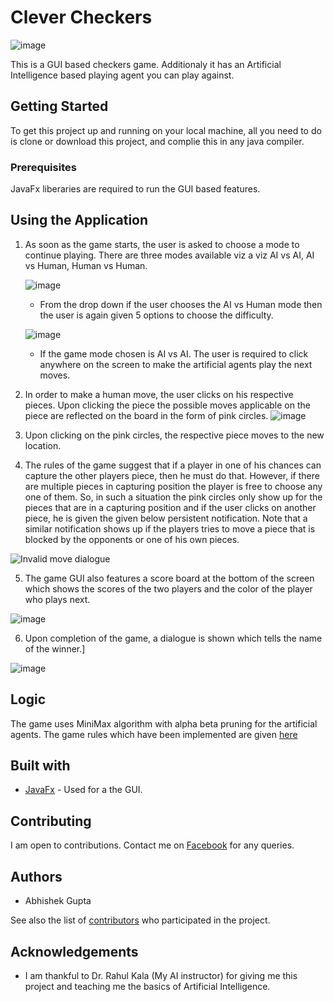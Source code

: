 # Clever Checkers

![image](https://user-images.githubusercontent.com/47221030/123680765-b3383080-d866-11eb-953d-ccf2493a2e9f.png)

This is a GUI based checkers game. Additionaly it has an Artificial Intelligence based playing agent you can play against.

## Getting Started

To get this project up and running on your local machine, all you need to do is clone or download this project, and complie this in any java compiler.

### Prerequisites

JavaFx liberaries are required to run the GUI based features.

## Using the Application

1. As soon as the game starts, the user is asked to choose a mode to continue playing. There are three modes available viz a viz AI vs AI, AI vs Human, Human vs Human.

     ![image](https://user-images.githubusercontent.com/47221030/123680832-c3501000-d866-11eb-8eef-fbbcf548dd06.png) 
     

	* From the drop down if the user chooses the AI vs Human mode then the user is again given 5 options to choose the difficulty.
	

	![image](https://user-images.githubusercontent.com/47221030/123680893-d19e2c00-d866-11eb-801c-a705d0729656.png)


	* If the game mode chosen is AI vs AI. The user is required to click anywhere on the screen to make the artificial agents play the next moves.

2. In order to make a human move, the user clicks on his respective pieces. Upon clicking the piece the possible moves applicable on the piece are reflected on the board in the form of pink circles.
![image](https://user-images.githubusercontent.com/47221030/123680951-da8efd80-d866-11eb-96ff-b9777bb5bdb2.png)

3. Upon clicking on the pink circles, the respective piece moves to the new location.
4. The rules of the game suggest that if a player in one of his chances can capture the other players piece, then he must do that. However, if there are multiple pieces in capturing position the player is free to choose any one of them. So, in such a situation the pink circles only show up for the pieces that are in a capturing position and if the user clicks on another piece, he is given the given below persistent notification. Note that a similar notification shows up if the players tries to move a piece that is blocked by the opponents or one of his own pieces.

![Invalid move dialogue](screenShots/invalidMoveDialogue.jpg)

5. The game GUI also features a score board at the bottom of the screen which shows the scores of the two players and the color of the player who plays next.

![image](https://user-images.githubusercontent.com/47221030/123680986-e24ea200-d866-11eb-9363-92f966fce6e9.png)

6. Upon completion of the game, a dialogue is shown which tells the name of the winner.]

![image](https://user-images.githubusercontent.com/47221030/123681017-e975b000-d866-11eb-8bbb-d0560b6d96cc.png)

## Logic

The game uses MiniMax algorithm with alpha beta pruning for the artificial agents.
The game rules which have been implemented are given [here](https://www.ducksters.com/games/checkers_rules.php)

## Built with
* [JavaFx](https://openjfx.io/) - Used for a the GUI.

## Contributing

I am open to contributions. Contact me on [Facebook](https://www.facebook.com/mishraprateekaries) for any queries.

## Authors

* Abhishek Gupta

See also the list of [contributors](https://github.com/MiKinshu/Clever-Checkers/graphs/contributors) who participated in the project.

## Acknowledgements
* I am thankful to Dr. Rahul Kala (My AI instructor) for giving me this project and teaching me the basics of Artificial Intelligence.
